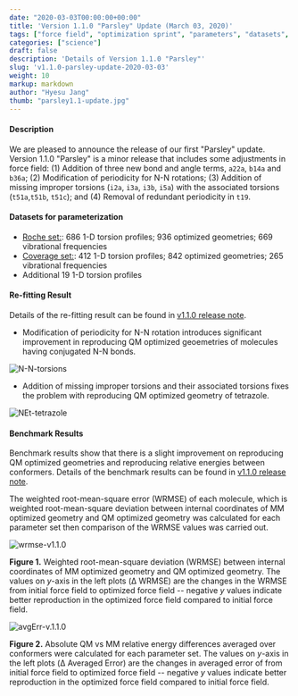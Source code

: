 ```yaml
---
date: "2020-03-03T00:00:00+00:00"
title: 'Version 1.1.0 "Parsley" Update (March 03, 2020)'
tags: ["force field", "optimization sprint", "parameters", "datasets", "fitting", "ForceBalance", "torsions", "valence"]
categories: ["science"]
draft: false
description: 'Details of Version 1.1.0 "Parsley"'
slug: 'v1.1.0-parsley-update-2020-03-03'
weight: 10
markup: markdown
author: "Hyesu Jang"
thumb: "parsley1.1-update.jpg"
---
```



#### **Description**

We are pleased to announce the release of our first "Parsley" update. Version 1.1.0 "Parsley" is a minor release that includes some adjustments in force field: (1) Addition of three new bond and angle terms, `a22a`, `b14a` and `b36a`; (2) Modification of periodicity for N-N rotations; (3) Addition of missing improper torsions (`i2a`, `i3a`, `i3b`, `i5a`) with the associated torsions (`t51a`,`t51b`, `t51c`); and (4) Removal of redundant periodicity in `t19`.

#### **Datasets for parameterization**
 * [Roche set:](https://github.com/openforcefield/open-forcefield-data/tree/master/Torsion-Drives/Roche-Reference-Compounds): 686 1-D torsion profiles; 936 optimized geometries; 669 vibrational frequencies
 * [Coverage set:](https://github.com/openforcefield/qca-dataset-submission/tree/master/2019-06-25-smirnoff99Frost-coverage): 412 1-D torsion profiles; 842 optimized geometries; 265 vibrational frequencies
 * Additional 19 1-D torsion profiles


#### **Re-fitting Result**
Details of the re-fitting result can be found in [v1.1.0 release note](https://github.com/openforcefield/openforcefield-forcebalance/releases/tag/v1.1.0).

* Modification of periodicity for N-N rotation introduces significant improvement in reproducing QM optimized geoemetries of molecules having conjugated N-N bonds.

![N-N-torsions](N-N-torsions.png "N-N-torsions")

* Addition of missing improper torsions and their associated torsions fixes the problem with reproducing QM optimized geometry of tetrazole.

![NEt-tetrazole](NEt-tetrazole.png "NEt-tetrazole")


#### **Benchmark Results**

Benchmark results show that there is a slight improvement on reproducing QM optimized geometries and reproducing relative energies between conformers. Details of the benchmark results can be found in [v1.1.0 release note](https://github.com/openforcefield/openforcefield-forcebalance/releases/tag/v1.1.0).

The weighted root-mean-square error (WRMSE) of each molecule, which is weighted root-mean-square deviation  between internal coordinates of MM optimized geometry and QM optimized geometry was calculated for each parameter set then comparison of the WRMSE values was carried out.   

![wrmse-v1.1.0](wrmse-v1.1.0.png "wrmse-v1.1.0")

**Figure 1.** Weighted root-mean-square deviation (WRMSE) between internal coordinates of MM optimized geometry and QM optimized geometry. The values on _y_-axis in the left plots (Δ WRMSE) are the changes in the WRMSE from initial force field to optimized force field -- negative _y_ values indicate better reproduction in the optimized force field compared to initial force field.


![avgErr-v.1.1.0](avgErr-v1.1.0.png "avgErr-v.1.1.0")

**Figure 2.** Absolute QM vs MM relative energy differences averaged over conformers were calculated for each parameter set. The values on _y_-axis in the left plots (Δ Averaged Error) are the changes in averaged error of from initial force field to optimized force field -- negative _y_ values indicate better reproduction in the optimized force field compared to initial force field.
